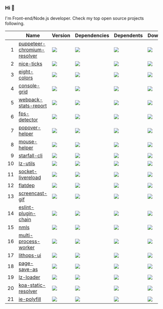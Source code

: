 ### Hi 👋

I'm Front-end/Node.js developer. Check my top open source projects following.

|  |Name                          |Version|Dependencies|Dependents|Downloads
|-:|------------------------------|-------|------------|----------|---------
| 1|[puppeteer-chromium-resolver](https://github.com/cenfun/puppeteer-chromium-resolver)|[![](https://img.shields.io/npm/v/puppeteer-chromium-resolver)](https://www.npmjs.com/package/puppeteer-chromium-resolver)|[![](https://img.shields.io/librariesio/github/cenfun/puppeteer-chromium-resolver)](https://github.com/cenfun/puppeteer-chromium-resolver/network/dependencies)|[![](https://badgen.net/github/dependents-repo/cenfun/puppeteer-chromium-resolver)](https://github.com/cenfun/puppeteer-chromium-resolver/network/dependents)|[![](https://badgen.net/npm/dt/puppeteer-chromium-resolver)](https://www.npmjs.com/package/puppeteer-chromium-resolver)
| 2|[nice-ticks](https://github.com/cenfun/nice-ticks)|[![](https://img.shields.io/npm/v/nice-ticks)](https://www.npmjs.com/package/nice-ticks)|[![](https://img.shields.io/librariesio/github/cenfun/nice-ticks)](https://github.com/cenfun/nice-ticks/network/dependencies)|[![](https://badgen.net/github/dependents-repo/cenfun/nice-ticks)](https://github.com/cenfun/nice-ticks/network/dependents)|[![](https://badgen.net/npm/dt/nice-ticks)](https://www.npmjs.com/package/nice-ticks)
| 3|[eight-colors](https://github.com/cenfun/eight-colors)|[![](https://img.shields.io/npm/v/eight-colors)](https://www.npmjs.com/package/eight-colors)|[![](https://img.shields.io/librariesio/github/cenfun/eight-colors)](https://github.com/cenfun/eight-colors/network/dependencies)|[![](https://badgen.net/github/dependents-repo/cenfun/eight-colors)](https://github.com/cenfun/eight-colors/network/dependents)|[![](https://badgen.net/npm/dt/eight-colors)](https://www.npmjs.com/package/eight-colors)
| 4|[console-grid](https://github.com/cenfun/console-grid)|[![](https://img.shields.io/npm/v/console-grid)](https://www.npmjs.com/package/console-grid)|[![](https://img.shields.io/librariesio/github/cenfun/console-grid)](https://github.com/cenfun/console-grid/network/dependencies)|[![](https://badgen.net/github/dependents-repo/cenfun/console-grid)](https://github.com/cenfun/console-grid/network/dependents)|[![](https://badgen.net/npm/dt/console-grid)](https://www.npmjs.com/package/console-grid)
| 5|[webpack-stats-report](https://github.com/cenfun/webpack-stats-report)|[![](https://img.shields.io/npm/v/webpack-stats-report)](https://www.npmjs.com/package/webpack-stats-report)|[![](https://img.shields.io/librariesio/github/cenfun/webpack-stats-report)](https://github.com/cenfun/webpack-stats-report/network/dependencies)|[![](https://badgen.net/github/dependents-repo/cenfun/webpack-stats-report)](https://github.com/cenfun/webpack-stats-report/network/dependents)|[![](https://badgen.net/npm/dt/webpack-stats-report)](https://www.npmjs.com/package/webpack-stats-report)
| 6|[fps-detector](https://github.com/cenfun/fps-detector)|[![](https://img.shields.io/npm/v/fps-detector)](https://www.npmjs.com/package/fps-detector)|[![](https://img.shields.io/librariesio/github/cenfun/fps-detector)](https://github.com/cenfun/fps-detector/network/dependencies)|[![](https://badgen.net/github/dependents-repo/cenfun/fps-detector)](https://github.com/cenfun/fps-detector/network/dependents)|[![](https://badgen.net/npm/dt/fps-detector)](https://www.npmjs.com/package/fps-detector)
| 7|[popover-helper](https://github.com/cenfun/popover-helper)|[![](https://img.shields.io/npm/v/popover-helper)](https://www.npmjs.com/package/popover-helper)|[![](https://img.shields.io/librariesio/github/cenfun/popover-helper)](https://github.com/cenfun/popover-helper/network/dependencies)|[![](https://badgen.net/github/dependents-repo/cenfun/popover-helper)](https://github.com/cenfun/popover-helper/network/dependents)|[![](https://badgen.net/npm/dt/popover-helper)](https://www.npmjs.com/package/popover-helper)
| 8|[mouse-helper](https://github.com/cenfun/mouse-helper)|[![](https://img.shields.io/npm/v/mouse-helper)](https://www.npmjs.com/package/mouse-helper)|[![](https://img.shields.io/librariesio/github/cenfun/mouse-helper)](https://github.com/cenfun/mouse-helper/network/dependencies)|[![](https://badgen.net/github/dependents-repo/cenfun/mouse-helper)](https://github.com/cenfun/mouse-helper/network/dependents)|[![](https://badgen.net/npm/dt/mouse-helper)](https://www.npmjs.com/package/mouse-helper)
| 9|[starfall-cli](https://github.com/cenfun/starfall-cli)|[![](https://img.shields.io/npm/v/starfall-cli)](https://www.npmjs.com/package/starfall-cli)|[![](https://img.shields.io/librariesio/github/cenfun/starfall-cli)](https://github.com/cenfun/starfall-cli/network/dependencies)|[![](https://badgen.net/github/dependents-repo/cenfun/starfall-cli)](https://github.com/cenfun/starfall-cli/network/dependents)|[![](https://badgen.net/npm/dt/starfall-cli)](https://www.npmjs.com/package/starfall-cli)
|10|[lz-utils](https://github.com/cenfun/lz-utils)|[![](https://img.shields.io/npm/v/lz-utils)](https://www.npmjs.com/package/lz-utils)|[![](https://img.shields.io/librariesio/github/cenfun/lz-utils)](https://github.com/cenfun/lz-utils/network/dependencies)|[![](https://badgen.net/github/dependents-repo/cenfun/lz-utils)](https://github.com/cenfun/lz-utils/network/dependents)|[![](https://badgen.net/npm/dt/lz-utils)](https://www.npmjs.com/package/lz-utils)
|11|[socket-livereload](https://github.com/cenfun/socket-livereload)|[![](https://img.shields.io/npm/v/socket-livereload)](https://www.npmjs.com/package/socket-livereload)|[![](https://img.shields.io/librariesio/github/cenfun/socket-livereload)](https://github.com/cenfun/socket-livereload/network/dependencies)|[![](https://badgen.net/github/dependents-repo/cenfun/socket-livereload)](https://github.com/cenfun/socket-livereload/network/dependents)|[![](https://badgen.net/npm/dt/socket-livereload)](https://www.npmjs.com/package/socket-livereload)
|12|[flatdep](https://github.com/cenfun/flatdep)|[![](https://img.shields.io/npm/v/flatdep)](https://www.npmjs.com/package/flatdep)|[![](https://img.shields.io/librariesio/github/cenfun/flatdep)](https://github.com/cenfun/flatdep/network/dependencies)|[![](https://badgen.net/github/dependents-repo/cenfun/flatdep)](https://github.com/cenfun/flatdep/network/dependents)|[![](https://badgen.net/npm/dt/flatdep)](https://www.npmjs.com/package/flatdep)
|13|[screencast-gif](https://github.com/cenfun/screencast-gif)|[![](https://img.shields.io/npm/v/screencast-gif)](https://www.npmjs.com/package/screencast-gif)|[![](https://img.shields.io/librariesio/github/cenfun/screencast-gif)](https://github.com/cenfun/screencast-gif/network/dependencies)|[![](https://badgen.net/github/dependents-repo/cenfun/screencast-gif)](https://github.com/cenfun/screencast-gif/network/dependents)|[![](https://badgen.net/npm/dt/screencast-gif)](https://www.npmjs.com/package/screencast-gif)
|14|[eslint-plugin-chain](https://github.com/cenfun/eslint-plugin-chain)|[![](https://img.shields.io/npm/v/eslint-plugin-chain)](https://www.npmjs.com/package/eslint-plugin-chain)|[![](https://img.shields.io/librariesio/github/cenfun/eslint-plugin-chain)](https://github.com/cenfun/eslint-plugin-chain/network/dependencies)|[![](https://badgen.net/github/dependents-repo/cenfun/eslint-plugin-chain)](https://github.com/cenfun/eslint-plugin-chain/network/dependents)|[![](https://badgen.net/npm/dt/eslint-plugin-chain)](https://www.npmjs.com/package/eslint-plugin-chain)
|15|[nmls](https://github.com/cenfun/nmls)|[![](https://img.shields.io/npm/v/nmls)](https://www.npmjs.com/package/nmls)|[![](https://img.shields.io/librariesio/github/cenfun/nmls)](https://github.com/cenfun/nmls/network/dependencies)|[![](https://badgen.net/github/dependents-repo/cenfun/nmls)](https://github.com/cenfun/nmls/network/dependents)|[![](https://badgen.net/npm/dt/nmls)](https://www.npmjs.com/package/nmls)
|16|[multi-process-worker](https://github.com/cenfun/multi-process-worker)|[![](https://img.shields.io/npm/v/multi-process-worker)](https://www.npmjs.com/package/multi-process-worker)|[![](https://img.shields.io/librariesio/github/cenfun/multi-process-worker)](https://github.com/cenfun/multi-process-worker/network/dependencies)|[![](https://badgen.net/github/dependents-repo/cenfun/multi-process-worker)](https://github.com/cenfun/multi-process-worker/network/dependents)|[![](https://badgen.net/npm/dt/multi-process-worker)](https://www.npmjs.com/package/multi-process-worker)
|17|[lithops-ui](https://github.com/cenfun/lithops-ui)|[![](https://img.shields.io/npm/v/lithops-ui)](https://www.npmjs.com/package/lithops-ui)|[![](https://img.shields.io/librariesio/github/cenfun/lithops-ui)](https://github.com/cenfun/lithops-ui/network/dependencies)|[![](https://badgen.net/github/dependents-repo/cenfun/lithops-ui)](https://github.com/cenfun/lithops-ui/network/dependents)|[![](https://badgen.net/npm/dt/lithops-ui)](https://www.npmjs.com/package/lithops-ui)
|18|[page-save-as](https://github.com/cenfun/page-save-as)|[![](https://img.shields.io/npm/v/page-save-as)](https://www.npmjs.com/package/page-save-as)|[![](https://img.shields.io/librariesio/github/cenfun/page-save-as)](https://github.com/cenfun/page-save-as/network/dependencies)|[![](https://badgen.net/github/dependents-repo/cenfun/page-save-as)](https://github.com/cenfun/page-save-as/network/dependents)|[![](https://badgen.net/npm/dt/page-save-as)](https://www.npmjs.com/package/page-save-as)
|19|[lz-loader](https://github.com/cenfun/lz-loader)|[![](https://img.shields.io/npm/v/lz-loader)](https://www.npmjs.com/package/lz-loader)|[![](https://img.shields.io/librariesio/github/cenfun/lz-loader)](https://github.com/cenfun/lz-loader/network/dependencies)|[![](https://badgen.net/github/dependents-repo/cenfun/lz-loader)](https://github.com/cenfun/lz-loader/network/dependents)|[![](https://badgen.net/npm/dt/lz-loader)](https://www.npmjs.com/package/lz-loader)
|20|[koa-static-resolver](https://github.com/cenfun/koa-static-resolver)|[![](https://img.shields.io/npm/v/koa-static-resolver)](https://www.npmjs.com/package/koa-static-resolver)|[![](https://img.shields.io/librariesio/github/cenfun/koa-static-resolver)](https://github.com/cenfun/koa-static-resolver/network/dependencies)|[![](https://badgen.net/github/dependents-repo/cenfun/koa-static-resolver)](https://github.com/cenfun/koa-static-resolver/network/dependents)|[![](https://badgen.net/npm/dt/koa-static-resolver)](https://www.npmjs.com/package/koa-static-resolver)
|21|[ie-polyfill](https://github.com/cenfun/ie-polyfill)|[![](https://img.shields.io/npm/v/ie-polyfill)](https://www.npmjs.com/package/ie-polyfill)|[![](https://img.shields.io/librariesio/github/cenfun/ie-polyfill)](https://github.com/cenfun/ie-polyfill/network/dependencies)|[![](https://badgen.net/github/dependents-repo/cenfun/ie-polyfill)](https://github.com/cenfun/ie-polyfill/network/dependents)|[![](https://badgen.net/npm/dt/ie-polyfill)](https://www.npmjs.com/package/ie-polyfill)
